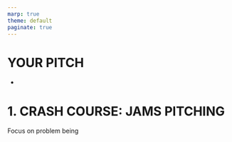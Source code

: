 ```yaml
---
marp: true
theme: default
paginate: true
---
```


# YOUR PITCH

-

# 1. CRASH COURSE: JAMS PITCHING

Focus on problem being
